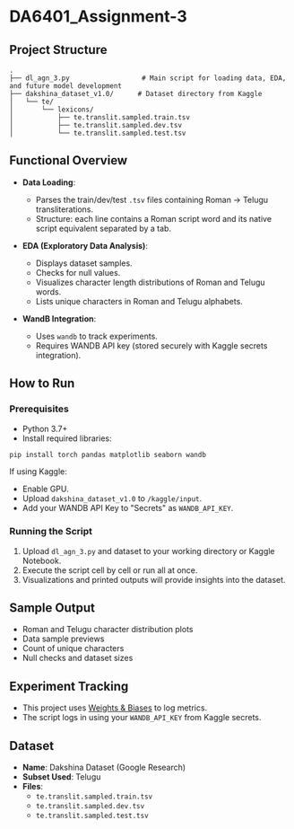 # DA6401_Assignment-3





##  Project Structure

```
.
├── dl_agn_3.py                  # Main script for loading data, EDA, and future model development
├── dakshina_dataset_v1.0/      # Dataset directory from Kaggle
│   └── te/
│       └── lexicons/
│           ├── te.translit.sampled.train.tsv
│           ├── te.translit.sampled.dev.tsv
│           └── te.translit.sampled.test.tsv
```

##  Functional Overview

- **Data Loading**:
  - Parses the train/dev/test `.tsv` files containing Roman → Telugu transliterations.
  - Structure: each line contains a Roman script word and its native script equivalent separated by a tab.

- **EDA (Exploratory Data Analysis)**:
  - Displays dataset samples.
  - Checks for null values.
  - Visualizes character length distributions of Roman and Telugu words.
  - Lists unique characters in Roman and Telugu alphabets.

- **WandB Integration**:
  - Uses `wandb` to track experiments.
  - Requires WANDB API key (stored securely with Kaggle secrets integration).

##  How to Run

###  Prerequisites

- Python 3.7+
- Install required libraries:

```bash
pip install torch pandas matplotlib seaborn wandb
```

If using Kaggle:
- Enable GPU.
- Upload `dakshina_dataset_v1.0` to `/kaggle/input`.
- Add your WANDB API Key to "Secrets" as `WANDB_API_KEY`.

### Running the Script

1. Upload `dl_agn_3.py` and dataset to your working directory or Kaggle Notebook.
2. Execute the script cell by cell or run all at once.
3. Visualizations and printed outputs will provide insights into the dataset.

##  Sample Output

- Roman and Telugu character distribution plots
- Data sample previews
- Count of unique characters
- Null checks and dataset sizes

##  Experiment Tracking

- This project uses [Weights & Biases](https://wandb.ai/) to log metrics.
- The script logs in using your `WANDB_API_KEY` from Kaggle secrets.

##  Dataset

- **Name**: Dakshina Dataset (Google Research)
- **Subset Used**: Telugu
- **Files**:
  - `te.translit.sampled.train.tsv`
  - `te.translit.sampled.dev.tsv`
  - `te.translit.sampled.test.tsv`



